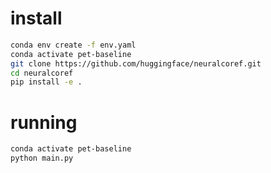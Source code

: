 
# install

```bash
conda env create -f env.yaml
conda activate pet-baseline
git clone https://github.com/huggingface/neuralcoref.git
cd neuralcoref
pip install -e .
```

# running
```bash
conda activate pet-baseline
python main.py
```